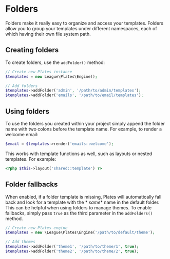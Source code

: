 # Folders

Folders make it really easy to organize and access your templates. Folders allow you to group your templates under
different namespaces, each of which having their own file system path.

## Creating folders

To create folders, use the `addFolder()` method:

```php
// Create new Plates instance
$templates = new League\Plates\Engine();

// Add folders
$templates->addFolder('admin', '/path/to/admin/templates');
$templates->addFolder('emails', '/path/to/email/templates');
```

## Using folders

To use the folders you created within your project simply append the folder name with two colons before the template
name. For example, to render a welcome email:

```php
$email = $templates->render('emails::welcome');
```

This works with template functions as well, such as layouts or nested templates. For example:

```php
<?php $this->layout('shared::template') ?>
```

## Folder fallbacks

When enabled, if a folder template is missing, Plates will automatically fall back and look for a template with the *
*same** name in the default folder. This can be helpful when using folders to manage themes. To enable fallbacks, simply
pass `true` as the third parameter in the `addFolders()` method.

```php
// Create new Plates engine
$templates = new \League\Plates\Engine('/path/to/default/theme');

// Add themes
$templates->addFolder('theme1', '/path/to/theme/1', true);
$templates->addFolder('theme2', '/path/to/theme/2', true);
```